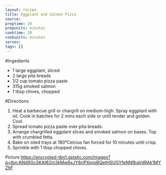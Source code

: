 ```yaml
---
layout: recipe
title: Eggplant and Salmon Pizza
source: 
preptime: 10
prepunits: minutes
cooktime: 20
cookunits: minutes
serves: 
tags: []
---
```

#Ingedients
* 1 large eggplant, sliced
* 2 large pita breads
* 1/2 cup tomato pizza paste
* 315g smoked salmon
* 1 tbsp chives, chopped

#Directions
1. Heat a barbecue grill or chargrill on medium-high. Spray eggplant with oil. Cook in batches for 2 mins each side or until tender and golden. Cool.
2. Spread tomato pizza paste over pita breads.
3. Arrange chargrilled eggplant slices and smoked salmon on bases. Top with crumbled fetta.
4. Bake on oiled trays at 180&deg;Celcius fan forced for 10 minutes until crisp.
5. Sprinkle with 1 tbsp chopped chives.

Picture
https://encrypted-tbn1.gstatic.com/images?q=tbn:ANd9GcSKAt82m3kMw6xJY8riPXprpBQetHSUGYfeNNfbaVdRAk1MYZhF